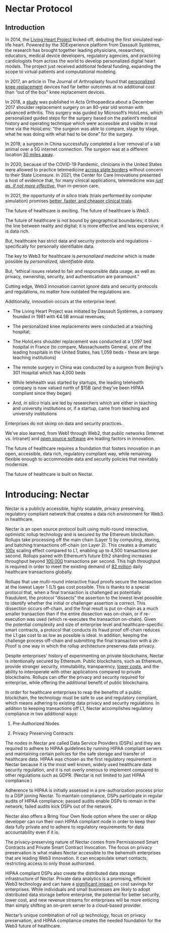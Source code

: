 # Nectar Protocol


## Introduction



  
In 2014, the [Living Heart Project](https://www.3ds.com/products-services/simulia/solutions/life-sciences-healthcare/the-living-heart-project/) kicked off, debuting the first simulated real-life heart. Powered by the 3DExperience platform from Dassault Systèmes, the research has brought together leading physicians, researchers, educators, medical device developers, regulatory agencies, and practicing cardiologists from across the world to develop personalized digital heart models. The project just received additional federal funding, expanding the scope to virtual patients and computational modeling.

  

In 2017, an article in The Journal of Arthroplasty found that [personalized knee replacement](https://www.arthroplastytoday.org/article/S2352-3441(17)30040-7/fulltext) devices had far better outcomes at no additional cost than “out of the box” knee replacement devices.

  

In 2018, a [study](https://www.ncbi.nlm.nih.gov/pmc/articles/PMC6202760/) was published in Acta Orthopaedica about a December 2017 shoulder replacement surgery on an 80-year old woman with advanced arthritis. This surgery was guided by Microsoft’s HoloLens, which personalized guided steps for the surgery based on the patient’s medical history and operating technique which were accessible and visible in real time via the HoloLens: “the surgeon was able to compare, stage by stage, what he was doing with what had to be done” for the surgery.

  

In 2019, a surgeon in China successfully completed a liver removal of a lab animal over a 5G internet connection. The surgeon was at a different location [30 miles away](https://in.pcmag.com/news/128092/china-performs-first-5g-remote-surgery).

  

In 2020, because of the COVID-19 Pandemic, clinicians in the United States were allowed to practice telemedicine [across state borders](https://www.hhs.gov/coronavirus/telehealth/index.html) without concern to their State Licensure. In 2021, the Center for Care Innovations presented a host of evidence that, for many clinical applications, telemedicine was [*just as, if not more effective*,](https://www.careinnovations.org/virtualcare/resources/evidence-for-telemedicine-efficacy-and-quality/) than in-person care.

  

In 2021, the opportunity of *in silico* trials (trials performed by computer simulation) promises [better, faster, and cheaper clinical trials](https://trialsjournal.biomedcentral.com/articles/10.1186/s13063-020-05002-w).

  

The future of healthcare is exciting. The future of healthcare is Web3.

  

The future of healthcare is not bound by geographical boundaries; it blurs the line between reality and digital; it is more effective and less expensive; it is data rich.

  

But, healthcare has strict data and security protocols and regulations - specifically for personally identifiable data.

  

The key to Web3 for healthcare is *personalized medicine* which is made possible by *personalized, identifiable data*.

  

But, “ethical issues related to fair and responsible data usage, as well as privacy, ownership, security, and authentication are paramount.”

  

Cutting edge, Web3 innovation cannot ignore data and security protocols and regulations, no matter how outdated the regulations are.

  

Additionally, innovation occurs at the enterprise level.

  

-   The Living Heart Project was initiated by Dassault Systèmes, a company founded in 1981 with €4.5B annual revenues;
    
-   The personalized knee replacements were conducted at a teaching hospital;
    
-   The HoloLens shoulder replacement was conducted at a 1,097 bed hospital in France (to compare, Massachusetts General, one of the leading hospitals in the United States, has 1,059 beds - these are large teaching institutions)
    
-   The remote surgery in China was conducted by a surgeon from Beijing's 301 Hospital which has 4,000 beds
    
-   While telehealth was started by startups, the leading telehealth company is now valued north of $15B (and they've been HIPAA compliant since they began)
    
-   And, *in silico* trials are led by researchers which are either in teaching and university institutions or, if a startup, came from teaching and university institutions
    

Enterprises do not skimp on data and security practices.

  

We’ve also learned, from Web1 through Web2, that public networks (Internet vs. Intranet) and [open source software](https://ieeexplore.ieee.org/document/7160503) are leading factors in innovation.

  

The future of healthcare requires a foundation that fosters innovation in an open, accessible, data rich, regulatory compliant way, while remaining flexible enough to accommodate data and security policies that inevitably modernize.


The future of healthcare is built on Nectar.


# Introducing: Nectar

Nectar is a publicly accessible, highly scalable, privacy preserving, regulatory compliant network that creates a data rich environment for Web3 in healthcare.

  

Nectar is an open source protocol built using multi-round interactive, optimistic rollup technology and is secured by the Ethereum blockchain. Rollups take processing off the main chain (Layer 1) by computing, storing, and batching transactions off-chain (on Layer 2). This creates a dramatic [100x](https://tim.blog/2021/03/09/vitalik-buterin-naval-ravikant-transcript/) scaling effect compared to L1, enabling up to 4,500 transactions per second. Rollups paired with Ethereum’s future Eth2 sharding increases throughput beyond [100,000](https://vitalik.ca/general/2021/01/05/rollup.html) transactions per second. This high throughput is required in order to meet the existing demand of [82 million](https://www.himss.org/jhim/archive/volume-17-number-1-2003) daily healthcare transactions globally.

  

Rollups that use multi-round interactive fraud proofs secure the transaction at the lowest Layer 1 (L1) gas cost possible. This is thanks to a special protocol that, when a final transaction is challenged as potentially fraudulent, the protocol “dissects” the assertion to the lowest level possible to identify whether the initial or challenger assertion is correct. This dissection occurs off-chain, and the final result is put on-chain as a much smaller transaction than if the entire dissection was on-chain, or if re-execution was used (which re-executes the transaction on-chain). Given the potential complexity and size of enterprise level and healthcare-specific smart contracts, a protocol that conducts its fraud proof off-chain reduces the L1 gas cost to as low as possible is ideal. In addition, keeping the challenge process off-chain and submitting the final transaction with a zk-Proof is one way in which the rollup architecture preserves data privacy.

  

Despite enterprises' history of experimenting on private blockchains, Nectar is intentionally secured by Ethereum. Public blockchains, such as Ethereum, provide stronger security, immutability, transparency, [lower costs](https://github.com/EYBlockchain/fundamental-cost-of-ownership/blob/master/EY%20Total%20Cost%20of%20Ownership%20for%20Blockchain%20Solutions.pdf), and the ability to interoperate with other applications compared to private blockchains. Rollups can offer the privacy and security required for enterprise, while offering the additional benefit of public blockchains.

  

In order for healthcare enterprises to reap the benefits of a public blockchain, the technology must be safe to use and regulatory compliant, which means adhering to existing data privacy and security regulations. In addition to keeping transactions off L1, Nectar accomplishes regulatory compliance in two additional ways:  
  

1.  Pre-Authorized Nodes
    
2.  Privacy Preserving Contracts
    

  

The nodes in Nectar are called Data Service Providers (DSPs) and they are required to adhere to HIPAA guidelines by running HIPAA compliant servers and maintaining certain policies for the safe storage and transfer of healthcare data. HIPAA was chosen as the first regulatory requirement in Nectar because it is the most well known, widely used healthcare data security regulation, and it is not overly onerous to implement compared to other regulations such as GDPR. (Nectar is not limited to just HIPAA compliance.)

  

Adherence to HIPAA is initially assessed in a pre-authorization process prior to a DSP joining Nectar. To maintain compliance, DSPs participate in regular audits of HIPAA compliance; passed audits enable DSPs to remain in the network; failed audits kick DSPs out of the network.


Nectar also offers a Bring Your Own Node option where the user or dApp developer can run their own HIPAA compliant node in order to keep their data fully private and to adhere to regulatory requirements for data accountability even if it is.
 
 

The privacy-preserving nature of Nectar comes from Permissioned Smart Contracts and Private Smart Contract Invocation. The focus on privacy preservation is what makes Nectar accessible to the behemoth enterprises that are leading Web3 innovation. It can encapsulate smart contacts, restricting access to only those authorized.

  

HIPAA compliant DSPs also create the distributed data storage infrastructure of Nectar. Private data analytics is a promising, efficient Web3 technology and can have a [significant impact](https://www.storj.io/blog/comparing-the-economics-of-centralized-and-decentralized-cloud-storage) on cost savings for enterprises. While individuals and small businesses are likely to adopt distributed data storage before enterprise, the potential for better security, lower cost, and new revenue streams for enterprises will be more enticing than simply shifting an on-prem server to a cloud-based provider.

  

Nectar’s unique combination of roll up technology, focus on privacy preservation, and HIPAA compliance creates the needed foundation for the Web3 future of healthcare.
